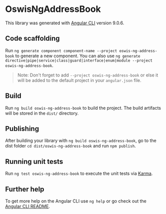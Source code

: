 # OswisNgAddressBook

This library was generated with [Angular CLI](https://github.com/angular/angular-cli) version 9.0.6.

## Code scaffolding

Run `ng generate component component-name --project oswis-ng-address-book` to generate a new component. You can also use `ng generate directive|pipe|service|class|guard|interface|enum|module --project oswis-ng-address-book`.
> Note: Don't forget to add `--project oswis-ng-address-book` or else it will be added to the default project in your `angular.json` file. 

## Build

Run `ng build oswis-ng-address-book` to build the project. The build artifacts will be stored in the `dist/` directory.

## Publishing

After building your library with `ng build oswis-ng-address-book`, go to the dist folder `cd dist/oswis-ng-address-book` and run `npm publish`.

## Running unit tests

Run `ng test oswis-ng-address-book` to execute the unit tests via [Karma](https://karma-runner.github.io).

## Further help

To get more help on the Angular CLI use `ng help` or go check out the [Angular CLI README](https://github.com/angular/angular-cli/blob/master/README.md).
